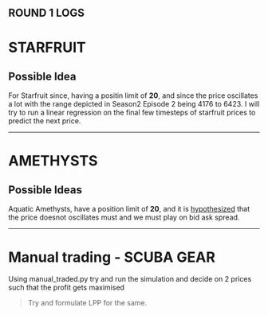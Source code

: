 ## ROUND 1 LOGS

# STARFRUIT

## Possible Idea

For Starfruit since, having a positin limit of **20**, and since the price oscillates a lot with the range depicted in Season2 Episode 2 being 4176 to 6423. 
I will try to run a linear regression on the final few timesteps of starfruit prices to predict the next price. 



---
# AMETHYSTS

## Possible Ideas

Aquatic Amethysts, have a position limit of **20**, and it is [hypothesized](.ul) that the price doesnot oscillates must and we must play on bid ask spread. 


---
# Manual trading - SCUBA GEAR

Using manual_traded.py try and run the simulation and decide on 2 prices such that the profit gets maximised 

> Try and formulate LPP for the same. 